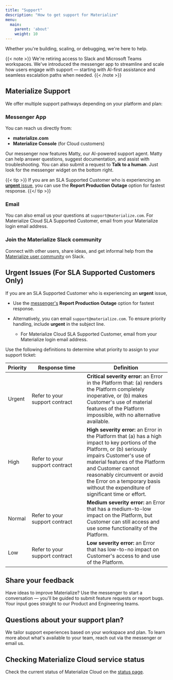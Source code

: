```yaml
---
title: "Support"
description: "How to get support for Materialize"
menu:
  main:
    parent: 'about'
    weight: 10
---
```


Whether you're building, scaling, or debugging, we're here to help.

{{< note >}}
We're retiring access to Slack and Microsoft Teams workspaces. We've introduced the messenger app to streamline and scale how users engage with support — starting with AI-first assistance and seamless escalation paths when needed.
{{< /note >}}

## Materialize Support

We offer multiple support pathways depending on your platform and plan:

### Messenger App

You can reach us directly from:
- **materialize.com**
- **Materialize Console** (for Cloud customers)

Our messenger now features Matty, our AI-powered support agent. Matty can help
answer questions, suggest documentation, and assist with troubleshooting. You
can also submit a request to **Talk to a human**. Just look for the messenger
widget on the bottom right.

{{< tip >}}
If you are an SLA Supported Customer who is experiencing an [**urgent** issue](#urgent-issues-for-sla-supported-customers-only),
you can use the **Report Production Outage** option for fastest response.
{{</ tip >}}

### Email

You can also email us your questions at `support@materialize.com`. For
Materialize Cloud SLA Supported Customer, email from your Materialize login
email address.

### Join the Materialize Slack community

Connect with other users, share ideas, and get informal help from the [Materialize user community](https://materialize.com/s/chat) on Slack.

## Urgent Issues (For SLA Supported Customers Only)

If you are an SLA Supported Customer who is experiencing an **urgent** issue,

- Use the [messenger's](#messenger-app) **Report Production Outage** option for
  fastest response.

- Alternatively, you can email `support@materialize.com`. To ensure priority
  handling, include **urgent** in the subject line.

  - For Materialize Cloud SLA Supported Customer, email from your Materialize
  login email address.

Use the following definitions to determine what priority to assign to
your support ticket:

<table style="margin-top: 1em; margin-bottom: 1em;">
<thead>
    <tr>
        <th>Priority</th>
        <th style="min-width: 150px">Response time</th>
        <th>Definition</th>
    </tr>
</thead>
<tbody>
    <tr>
        <td>Urgent</td>
        <td>Refer to your support contract</td>
        <td>
            <strong>Critical severity error:</strong> an Error in the Platform that: (a) renders the Platform completely inoperative, or (b) makes Customer's use of material features of the Platform impossible, with no alternative available.
        </td>
    </tr>
    <tr>
        <td>High</td>
        <td>Refer to your support contract</td>
        <td>
            <strong>High severity error:</strong> an Error in the Platform that (a) has a high impact to key portions of the Platform, or (b) seriously impairs Customer's use of material features of the Platform and Customer cannot reasonably circumvent or avoid the Error on a temporary basis without the expenditure of significant time or effort.
        </td>
    </tr>
    <tr>
        <td>Normal</td>
        <td>Refer to your support contract</td>
        <td>
            <strong>Medium severity error:</strong> an Error that has a medium-to-low impact on the Platform, but Customer can still access and use some functionality of the Platform.
        </td>
    </tr>
    <tr>
        <td>Low</td>
        <td>Refer to your support contract</td>
        <td>
            <strong>Low severity error:</strong> an Error that has low-to-no impact on Customer's access to and use of the Platform.
        </td>
    </tr>
</tbody>
</table>

## Share your feedback

Have ideas to improve Materialize? Use the messenger to start a conversation — you'll be guided to submit feature requests or report bugs. Your input goes straight to our Product and Engineering teams.

## Questions about your support plan?

We tailor support experiences based on your workspace and plan. To learn more about what's available to your team, reach out via the messenger or email us.

## Checking Materialize Cloud service status

Check the current status of Materialize Cloud on the [status
page](https://status.materialize.com).
